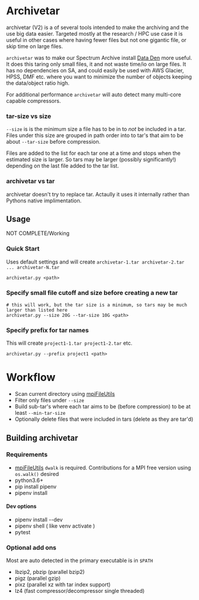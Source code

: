Archivetar
==========

archivetar (V2) is a of several tools intended to make the archiving and the
use big data easier. Targeted mostly at the research / HPC use case it is useful in other cases where having fewer files but not one gigantic file, or skip time on large files.

`archivetar` was to make our Spectrum Archive install [Data Den](https://arc-ts.umich.edu/data-den/) more useful. It does this taring only small files, it and not waste time/io on large files.  It has no dependencies on SA, and could easily be used with AWS Glacier, HPSS, DMF etc.  where you want to minimize the number of objects keeping the data/object ratio high.

For additional performance `archivetar` will auto detect many multi-core capable compressors.


### tar-size vs size


`--size` is is the minimum size a file has to be in to *not* be included in a tar.  Files under this size are grouped in path order into to tar's that aim to be about `--tar-size` before compression.

Files are added to the list for each tar one at a time and stops when the estimated size is larger. So tars may be larger (possibly significantly!) depending on the last file added to the tar list.

### archivetar vs tar


archivetar doesn't try to replace tar. Actaully it uses it internally rather than Pythons native implimentation.  

Usage
-----

NOT COMPLETE/Working

### Quick Start

Uses default settings and will create `archivetar-1.tar archivetar-2.tar ... archivetar-N.tar`

```
archivetar.py <path>
```

### Specify small file cutoff and size before creating a new tar

```
# this will work, but the tar size is a minimum, so tars may be much larger than listed here
archivetar.py --size 20G --tar-size 10G <path>
```

### Specify prefix for tar names

This will create `project1-1.tar project1-2.tar` etc.

```
archivetar.py --prefix project1 <path>
```

Workflow
========


 * Scan current directory using [mpiFileUtils](https://github.com/hpc/mpifileutils)
 * Filter only files under `--size`
 * Build sub-tar's where each tar aims to be (before compression) to be at least `--min-tar-size`
 * Optionally delete files that were included in tars (delete as they are tar'd)

Building archivetar
-------------------

### Requirements

 * [mpiFileUtils](https://github.com/hpc/mpifileutils) `dwalk` is required. Contributions for a MPI free version using `os.walk()` desired
 * python3.6+
 * pip install pipenv
 * pipenv install

#### Dev options

 * pipenv install --dev
 * pipenv shell  ( like venv activate )
 * pytest

### Optional add ons

Most are auto detected in the primary executable is in `$PATH`

 * lbzip2, pbzip (parallel bzip2)
 * pigz  (parallel gzip)
 * pixz  (parallel xz with tar index support)
 * lz4   (fast compressor/decompressor single threaded)

